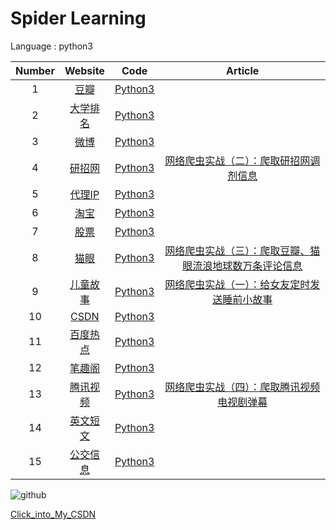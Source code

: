 # Spider Learning


Language : python3

|  Number |   Website |  Code   |    Article |
 |:------:|:------:|:------:|:------:|
 |1|    [豆瓣](https://www.douban.com/) |   [Python3](https://github.com/librauee/Reptile/blob/master/doubancomment.py)  |     |                  
 |2|   [大学排名](http://www.zuihaodaxue.cn/) |   [Python3](https://github.com/librauee/Reptile/blob/master/rank.py)    |      |                 
 |3|   [微博](https://m.weibo.cn/)  |   [Python3](https://github.com/librauee/Reptile/blob/master/weibophoto.py)   |     |
 |4|   [研招网](https://yz.chsi.com.cn/) |[Python3](https://github.com/librauee/Reptile/blob/master/yz.py)  |  [网络爬虫实战（二）：爬取研招网调剂信息](https://blog.csdn.net/lyc44813418/article/details/88739173)  |                  
 |5|   [代理IP](https://www.kuaidaili.com/) |   [Python3](https://github.com/librauee/Reptile/blob/master/proxy.py)    |      |                 
 |6|   [淘宝](https://www.taobao.com/)  |   [Python3](https://github.com/librauee/Reptile/blob/master/taobao2.0.py)   |     | 
  |7|    [股票](http://quote.eastmoney.com/stocklist.html) |   [Python3](https://github.com/librauee/Reptile/tree/master/BaiduStocks)  |     |                  
 |8|   [猫眼](https://m.maoyan.com/) |   [Python3](https://github.com/librauee/Reptile/blob/master/MYcomment.py)    |    [网络爬虫实战（三）：爬取豆瓣、猫眼流浪地球数万条评论信息](https://blog.csdn.net/lyc44813418/article/details/87522369)  |                 
 |9|   [儿童故事](http://www.tom61.com/)  |   [Python3](https://github.com/librauee/Reptile/blob/master/story.py)   |     [网络爬虫实战（一）：给女友定时发送睡前小故事](https://blog.csdn.net/lyc44813418/article/details/88583021)| 
  |10|    [CSDN](https://www.csdn.net/) |   [Python3](https://github.com/librauee/Reptile/blob/master/csdn.py)  |     |                  
 |11|   [百度热点](http://top.baidu.com/) |   [Python3](https://github.com/librauee/Reptile/blob/master/baidu_hotspot.py)    |      |                 
 |12|   [笔趣阁](http://www.biqukan.com/)  |   [Python3](https://github.com/librauee/Reptile/blob/master/Novel.py)   |     | 
  |13|    [腾讯视频](https://v.qq.com/) |   [Python3](https://github.com/librauee/Reptile/blob/master/danmucrawl.py)  |  [网络爬虫实战（四）：爬取腾讯视频电视剧弹幕](https://blog.csdn.net/lyc44813418/article/details/88930046)   |                  
 |14|   [英文短文](http://www.zuihaodaxue.cn/) |   [Python3](https://github.com/librauee/Reptile/blob/master/English_story.py)    |      |                 
 |15|   [公交信息](https://hangzhou.8684.cn/)  |   [Python3](https://github.com/librauee/Reptile/blob/master/hangzhou_bus_info.py)   |     | 



![github](https://raw.githubusercontent.com/chenjiandongx/mzitu/master/images/forkstar.png "github")
    
[Click_into_My_CSDN](http://blog.csdn.net/lyc44813418)
